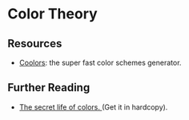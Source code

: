 # Color Theory

## Resources

* [Coolors](https://coolors.co/): the super fast color schemes generator.

## Further Reading

* [The secret life of colors. ](https://www.amazon.com/Secret-Lives-Color-Kassia-Clair/dp/0143131141/ref=sr\_1\_5?dchild=1\&keywords=color+book\&qid=1598814837\&sr=8-5)(Get it in hardcopy).
